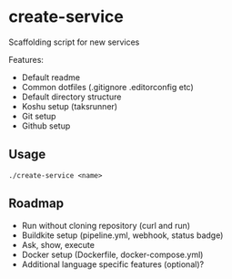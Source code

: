 # create-service

Scaffolding script for new services

Features:

  - Default readme
  - Common dotfiles (.gitignore .editorconfig etc)
  - Default directory structure
  - Koshu setup (taksrunner)
  - Git setup
  - Github setup

## Usage

    ./create-service <name>

## Roadmap

  - Run without cloning repository (curl and run)
  - Buildkite setup (pipeline.yml, webhook, status badge)
  - Ask, show, execute
  - Docker setup (Dockerfile, docker-compose.yml)
  - Additional language specific features (optional)?
